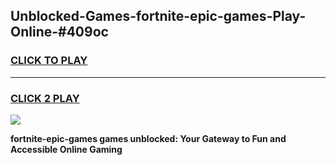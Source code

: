 
## Unblocked-Games-fortnite-epic-games-Play-Online-#409oc
<h3>
<a href="https://premium.freeplayer.one?title=fortnite-epic-games&ref=27F">CLICK TO PLAY</a></h3>
<hr>

<h3>
<a href="https://premium.freeplayer.one?title=fortnite-epic-games&ref=27F">CLICK 2 PLAY</a>
  
</h3>

<a href="https://premium.freeplayer.one?title=fortnite-epic-games&ref=27F"><img src="https://clearcache.store/games.png"></a>


**fortnite-epic-games games unblocked: Your Gateway to Fun and Accessible Online Gaming**
